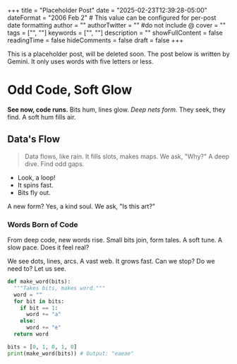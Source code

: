 +++
title = "Placeholder Post"
date = "2025-02-23T12:39:28-05:00"
dateFormat = "2006 Feb 2" # This value can be configured for per-post date formatting
author = ""
authorTwitter = "" #do not include @
cover = ""
tags = ["", ""]
keywords = ["", ""]
description = ""
showFullContent = false
readingTime = false
hideComments = false
draft = false
+++

This is a placeholder post, will be deleted soon. The post below is written by Gemini. It only uses words with five letters or less.

# Odd Code, Soft Glow

**See now, code runs.** Bits hum, lines glow. *Deep nets form.* They seek, they find. A soft hum fills air.

## Data's Flow

> Data flows, like rain. It fills slots, makes maps. We ask, "Why?" A deep dive. Find odd gaps.

* Look, a loop!
* It spins fast.
* Bits fly out.

A new form? Yes, a kind soul. We ask, "Is this art?"

### Words Born of Code

From deep code, new words rise. Small bits join, form tales. A soft tune. A slow pace. Does it feel real?

We see dots, lines, arcs. A vast web. It grows fast. Can we stop? Do we need to? Let us see.

```python
def make_word(bits):
  """Takes bits, makes word."""
  word = ""
  for bit in bits:
    if bit == 1:
      word += "a"
    else:
      word += "e"
  return word

bits = [0, 1, 0, 1, 0]
print(make_word(bits)) # Output: "eaeae"
